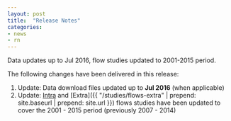 ```yaml
---
layout: post
title:  "Release Notes"
categories:
- news
- rn
---
```


Data updates up to Jul 2016, flow studies updated to 2001-2015 period.

The following changes have been delivered in this release:

1. Update: Data download files updated up to **Jul 2016** (when applicable)
1. Update: [Intra]({{site.url}}/studies/flows-intra/) and
   [Extra]({{ "/studies/flows-extra" | prepend: site.baseurl | prepend: site.url }})
   flows studies have been updated to cover
   the 2001 - 2015 period (previously 2007 - 2014)
